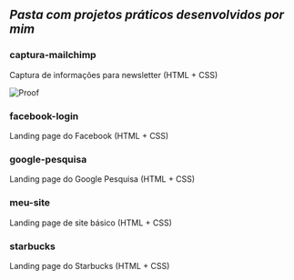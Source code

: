 ## *Pasta com projetos práticos desenvolvidos por mim*

### captura-mailchimp
Captura de informações para newsletter (HTML + CSS)

![Proof](https://raw.githubusercontent.com/swshadows/estudos-webdev/master/projetos/captura-mailchimp/screenshot.png)

### facebook-login
Landing page do Facebook (HTML + CSS)

### google-pesquisa
Landing page do Google Pesquisa (HTML + CSS)

### meu-site
Landing page de site básico (HTML + CSS)

### starbucks
Landing page do Starbucks (HTML + CSS)